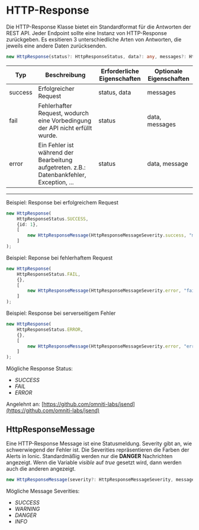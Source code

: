 ﻿# HTTP-Response

Die HTTP-Response Klasse bietet ein Standardformat für die Antworten der REST API. Jeder Endpoint sollte eine Instanz von HTTP-Response zurückgeben. Es exsitieren 3 unterschiedliche Arten von Antworten, die jeweils eine andere Daten zurücksenden.

```typescript
new HttpResponse(status?: HttpResponseStatus, data?: any, messages?: HttpResponseMessage[]);
```

| Typ | Beschreibung | Erforderliche Eigenschaften | Optionale Eigenschaften |
|-----|--------------|-----------------------------|-------------------------|
| success | Erfolgreicher Request | status, data | messages |
| fail | Fehlerhafter Request, wodurch eine Vorbedingung der API nicht erfüllt wurde. | status | data, messages |
| error | Ein Fehler ist während der Bearbeitung aufgetreten.  z.B.: Datenbankfehler, Exception, ... | status | data, message |
_____________

Beispiel:  Response bei erfolgreichem Request

```typescript
new HttpResponse(
	HttpResponseStatus.SUCCESS,
	{id: 1},
	[
		new HttpResponseMessage(HttpResponseMessageSeverity.success, "message")
	]
);
```

Beispiel: Reponse bei fehlerhaftem Request
```typescript
new HttpResponse(
	HttpResponseStatus.FAIL,
	{},
	[
		new HttpResponseMessage(HttpResponseMessageSeverity.error, "fail")
	]
);
```

Beispiel: Response bei serverseitigem Fehler
```typescript
new HttpResponse(
	HttpResponseStatus.ERROR,
	{},
	[
		new HttpResponseMessage(HttpResponseMessageSeverity.error, "error")
	]
);
```

Mögliche Response Status:
 - *SUCCESS*
 - *FAIL*
 - *ERROR*

Angelehnt an: [https://github.com/omniti-labs/jsend](https://github.com/omniti-labs/jsend)

## HttpResponseMessage
 
Eine HTTP-Response Message ist eine Statusmeldung. Severity gibt an, wie schwerwiegend der Fehler ist. Die Severities repräsentieren die Farben der Alerts in Ionic. Standardmäßig werden nur die **DANGER** Nachrichten angezeigt. Wenn die Variable *visible* auf *true* gesetzt wird, dann werden auch die anderen angezeigt.

```typescript
new HttpResponseMessage(severity?: HttpResponseMessageSeverity, message?: string, visible: boolean);
```

Mögliche Message Severities:
 - *SUCCESS*
 - *WARNING*
 - *DANGER*
 - *INFO*


